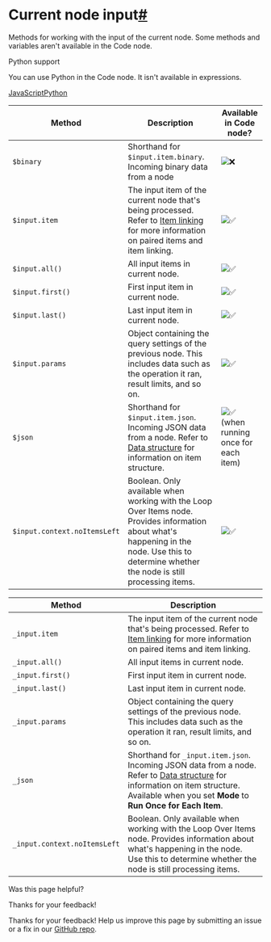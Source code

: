 [ ](https://github.com/n8n-io/n8n-docs/edit/main/docs/code/builtin/current-node-input.md "Edit this page")

# Current node input[#](#current-node-input "Permanent link")

Methods for working with the input of the current node. Some methods and variables aren't available in the Code node.

Python support

You can use Python in the Code node. It isn't available in expressions.

[JavaScript](#__tabbed_1_1)[Python](#__tabbed_1_2)

Method | Description | Available in Code node?  
---|---|---  
`$binary` | Shorthand for `$input.item.binary`. Incoming binary data from a node | ![❌](https://cdn.jsdelivr.net/gh/jdecked/twemoji@15.1.0/assets/svg/274c.svg)  
`$input.item` | The input item of the current node that's being processed. Refer to [Item linking](../../../data/data-mapping/data-item-linking/) for more information on paired items and item linking. | ![✅](https://cdn.jsdelivr.net/gh/jdecked/twemoji@15.1.0/assets/svg/2705.svg)  
`$input.all()` | All input items in current node. | ![✅](https://cdn.jsdelivr.net/gh/jdecked/twemoji@15.1.0/assets/svg/2705.svg)  
`$input.first()` | First input item in current node. | ![✅](https://cdn.jsdelivr.net/gh/jdecked/twemoji@15.1.0/assets/svg/2705.svg)  
`$input.last()` | Last input item in current node. | ![✅](https://cdn.jsdelivr.net/gh/jdecked/twemoji@15.1.0/assets/svg/2705.svg)  
`$input.params` | Object containing the query settings of the previous node. This includes data such as the operation it ran, result limits, and so on. | ![✅](https://cdn.jsdelivr.net/gh/jdecked/twemoji@15.1.0/assets/svg/2705.svg)  
`$json` | Shorthand for `$input.item.json`. Incoming JSON data from a node. Refer to [Data structure](../../../data/data-structure/) for information on item structure. | ![✅](https://cdn.jsdelivr.net/gh/jdecked/twemoji@15.1.0/assets/svg/2705.svg) (when running once for each item)  
`$input.context.noItemsLeft` | Boolean. Only available when working with the Loop Over Items node. Provides information about what's happening in the node. Use this to determine whether the node is still processing items. | ![✅](https://cdn.jsdelivr.net/gh/jdecked/twemoji@15.1.0/assets/svg/2705.svg)  
  
Method | Description  
---|---  
`_input.item` | The input item of the current node that's being processed. Refer to [Item linking](../../../data/data-mapping/data-item-linking/) for more information on paired items and item linking.  
`_input.all()` | All input items in current node.  
`_input.first()` | First input item in current node.  
`_input.last()` | Last input item in current node.  
`_input.params` | Object containing the query settings of the previous node. This includes data such as the operation it ran, result limits, and so on.  
`_json` | Shorthand for `_input.item.json`. Incoming JSON data from a node. Refer to [Data structure](../../../data/data-structure/) for information on item structure. Available when you set **Mode** to **Run Once for Each Item**.  
`_input.context.noItemsLeft` | Boolean. Only available when working with the Loop Over Items node. Provides information about what's happening in the node. Use this to determine whether the node is still processing items.  
  
Was this page helpful? 

Thanks for your feedback! 

Thanks for your feedback! Help us improve this page by submitting an issue or a fix in our [GitHub repo](https://github.com/n8n-io/n8n-docs). 
